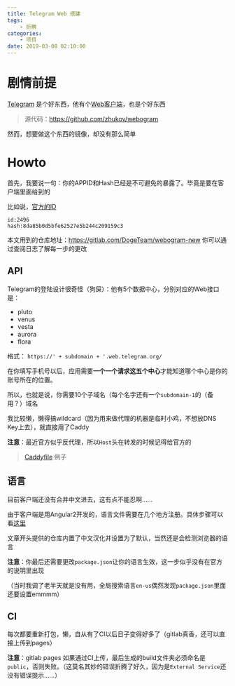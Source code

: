 ```yaml
---
title: Telegram Web 搭建
tags: 
    - 折腾
categories:
    - 项目
date: 2019-03-08 02:10:00
---
```


# 剧情前提
[Telegram](https://telegram.org) 是个好东西，他有个[Web客户端](https://web.telegram.org)，也是个好东西

> 源代码：https://github.com/zhukov/webogram

然而，想要做这个东西的镜像，却没有那么简单

# Howto

首先，我要说一句：你的APPID和Hash已经是不可避免的暴露了。毕竟是要在客户端里面给到的

比如说，[官方的ID](view-source:https://web.telegram.org/js/app.js)
```
id:2496
hash:8da85b0d5bfe62527e5b244c209159c3
```

本文用到的仓库地址：https://gitlab.com/DogeTeam/webogram-new
你可以通过查阅日志了解每一步的更改

## API

Telegram的登陆设计很奇怪（狗屎）：他有5个数据中心，分别对应的Web接口是：

- pluto
- venus
- vesta
- aurora
- flora

格式：
`https://' + subdomain + '.web.telegram.org/`

在你填写手机号以后，应用需要**一个一个请求这五个中心**才能知道哪个中心是你的账号所在的位置。

所以，也就是说，你需要10个子域名（每个名字还有一个`subdomain-1`的（备用？）域名

我比较懒，懒得搞wildcard（因为用来做代理的机器是临时小鸡，不想放DNS Key上去），就直接用了Caddy 

**注意**：最近官方似乎反代理，所以`Host`头在转发的时候记得给官方的

> [Caddyfile](https://gitlab.com/DogeTeam/webogram-new/snippets/1833207) 例子

## 语言

目前客户端还没有合并中文进去，这有点不能忍啊……

由于客户端是用Angular2开发的，语言文件需要在几个地方注册。具体步骤可以看[这里](https://github.com/zhukov/webogram/tree/master/app/js/locales)

文章开头提供的仓库内置了中文汉化并设置为了默认，当然还是会检测浏览器的语言

**注意**：你最后还需要更改`package.json`让你的语言生效，这一步似乎没有在官方的说明里出现

（当时我调了老半天就是没有用，全局搜索语言`en-us`偶然发现`package.json`里面还要设置emmmm）

## CI

每次都要重新打包，懒，自从有了CI以后日子变得好多了（gitlab真香，还可以直接上传到pages）

**注意**：gitlab pages 如果通过CI上传，最后生成的build文件夹必须命名是`public`，否则失败。（这莫名其妙的错误折腾了好久，因为是`External Service`还没有错误提示……）


<!--stackedit_data:
eyJoaXN0b3J5IjpbLTg5NTA4MzRdfQ==
-->